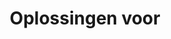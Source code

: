 ---
title: Oplossingen voor
menu:
  main:
    name: Oplossingen
    weight: 3
    pre: Callvoip is er voor de zelfstandige, ondernemer en grootzakelijke klanten.
---